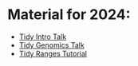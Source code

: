 # Material for 2024:

  - [Tidy Intro Talk](https://tidyomics.github.io/tidy-intro-talk/tidy-intro-talk.html)
  - [Tidy Genomics Talk](https://github.com/tidyomics/tidy-genomics-talk)
  - [Tidy Ranges Tutorial](https://tidyomics.github.io/tidy-ranges-tutorial/)

